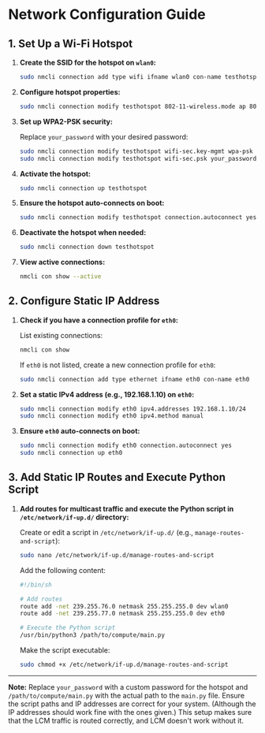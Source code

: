 # Network Configuration Guide

## 1. Set Up a Wi-Fi Hotspot

1. **Create the SSID for the hotspot on `wlan0`:**

    ```bash
    sudo nmcli connection add type wifi ifname wlan0 con-name testhotspot autoconnect yes ssid testhotspot
    ```

2. **Configure hotspot properties:**

    ```bash
    sudo nmcli connection modify testhotspot 802-11-wireless.mode ap 802-11-wireless.band bg ipv4.method shared
    ```

3. **Set up WPA2-PSK security:**

    Replace `your_password` with your desired password:

    ```bash
    sudo nmcli connection modify testhotspot wifi-sec.key-mgmt wpa-psk
    sudo nmcli connection modify testhotspot wifi-sec.psk your_password
    ```

4. **Activate the hotspot:**

    ```bash
    sudo nmcli connection up testhotspot
    ```

5. **Ensure the hotspot auto-connects on boot:**

    ```bash
    sudo nmcli connection modify testhotspot connection.autoconnect yes
    ```

6. **Deactivate the hotspot when needed:**

    ```bash
    sudo nmcli connection down testhotspot
    ```

7. **View active connections:**

    ```bash
    nmcli con show --active
    ```

## 2. Configure Static IP Address

1. **Check if you have a connection profile for `eth0`:**

    List existing connections:

    ```bash
    nmcli con show
    ```

    If `eth0` is not listed, create a new connection profile for `eth0`:

    ```bash
    sudo nmcli connection add type ethernet ifname eth0 con-name eth0
    ```

2. **Set a static IPv4 address (e.g., 192.168.1.10) on `eth0`:**

    ```bash
    sudo nmcli connection modify eth0 ipv4.addresses 192.168.1.10/24
    sudo nmcli connection modify eth0 ipv4.method manual
    ```

3. **Ensure `eth0` auto-connects on boot:**

    ```bash
    sudo nmcli connection modify eth0 connection.autoconnect yes
    sudo nmcli connection up eth0
    ```

## 3. Add Static IP Routes and Execute Python Script

1. **Add routes for multicast traffic and execute the Python script in `/etc/network/if-up.d/` directory:**

    Create or edit a script in `/etc/network/if-up.d/` (e.g., `manage-routes-and-script`):

    ```bash
    sudo nano /etc/network/if-up.d/manage-routes-and-script
    ```

    Add the following content:

    ```bash
    #!/bin/sh
    
    # Add routes
    route add -net 239.255.76.0 netmask 255.255.255.0 dev wlan0
    route add -net 239.255.77.0 netmask 255.255.255.0 dev eth0
    
    # Execute the Python script
    /usr/bin/python3 /path/to/compute/main.py
    ```

    Make the script executable:

    ```bash
    sudo chmod +x /etc/network/if-up.d/manage-routes-and-script
    ```

---

**Note:** Replace `your_password` with a custom password for the hotspot and `/path/to/compute/main.py` with the actual path to the `main.py` file. Ensure the script paths and IP addresses are correct for your system. (Although the IP addresses should work fine with the ones given.) This setup makes sure that the LCM traffic is routed correctly, and LCM doesn't work without it. 
